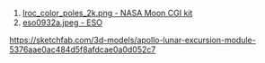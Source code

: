 1. [lroc_color_poles_2k.png - NASA Moon CGI kit]()
2. [eso0932a.jpeg - ESO](https://www.eso.org/public/images/eso0932a/)

https://sketchfab.com/3d-models/apollo-lunar-excursion-module-5376aae0ac484d5f8afdcae0a0d052c7